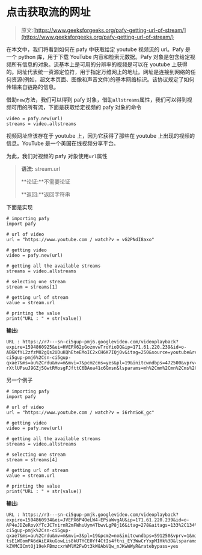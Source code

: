 # 点击获取流的网址

> 原文:[https://www.geeksforgeeks.org/pafy-getting-url-of-stream/](https://www.geeksforgeeks.org/pafy-getting-url-of-stream/)

在本文中，我们将看到如何在 pafy 中获取给定 youtube 视频流的 url。Pafy 是一个 python 库，用于下载 YouTube 内容和检索元数据。Pafy 对象是包含给定视频所有信息的对象。流基本上是可用的分辨率的视频是可以在 youtube 上获得的。网址代表统一资源定位符，用于指定万维网上的地址。网址是连接到网络的任何资源(例如，超文本页面、图像和声音文件)的基本网络标识。该协议规定了如何传输来自链路的信息。

借助`new`方法，我们可以得到 pafy 对象，借助`allstreams`属性，我们可以得到视频可用的所有流，下面是获取给定视频的 pafy 对象的命令

```
video = pafy.new(url)
streams = video.allstreams

```

视频网址应该存在于 youtube 上，因为它获得了那些在 youtube 上出现的视频的信息。YouTube 是一个美国在线视频分享平台。

为此，我们对视频的 pafy 对象使用`url`属性

> **语法:** stream.url
> 
> **论证:**不需要论证
> 
> **返回:**返回字符串

下面是实现

```
# importing pafy
import pafy 

# url of video 
url = "https://www.youtube.com / watch?v = vG2PNdI8axo"

# getting video
video = pafy.new(url) 

# getting all the available streams
streams = video.allstreams

# selecting one stream
stream = streams[1]

# getting url of stream
value = stream.url

# printing the value
print("URL : " + str(value))
```

**输出:**

```
URL : https://r7---sn-ci5gup-pmj6.googlevideo.com/videoplayback?expire=1594860925&ei=HVEPX62pGozmvwTroYioDQ&ip=171.61.220.239&id=o-ABGKfYL2zfzM02gQs2UDuKQhEteEMoIC2xCH6K7IQj0v&itag=250&source=youtube&requiressl=yes&mh=rM&mm=31%2C29&mn=sn-ci5gup-pmj6%2Csn-ci5gup-qxae7&ms=au%2Crdu&mv=m&mvi=7&pcm2cms=yes&pl=19&initcwndbps=472500&vprv=1&mime=audio%2Fwebm&gir=yes&clen=554085&dur=65.521&lmt=1590825392886674&mt=1594839211&fvip=7&keepalive=yes&c=WEB&txp=5431432&sparams=expire%2Cei%2Cip%2Cid%2Citag%2Csource%2Crequiressl%2Cvprv%2Cmime%2Cgir%2Cclen%2Cdur%2Clmt&sig=AOq0QJ8wRAIgMhq983QOGWQZAA2eFGKQEyxY1n0xJC9DEZgTAtLiqXYCIC-rXtlUPsuJ9GZj5GwtRMosgFJfttC6BAoa41c6Gmsn&lsparams=mh%2Cmm%2Cmn%2Cms%2Cmv%2Cmvi%2Cpcm2cms%2Cpl%2Cinitcwndbps&lsig=AG3C_xAwRQIhAMS2ZVj37jMWTLAe1Z5pUh5hZgaScudgAP_xwr6wDbbBAiAEyxwPwYVIVNfYcoP7pg5QrV3y6CPlGzWvEVfsL27xbg%3D%3D&ratebypass=yes

```

另一个例子

```
# importing pafy
import pafy 

# url of video 
url = "https://www.youtube.com / watch?v = i6rhnSoK_gc"

# getting video
video = pafy.new(url) 

# getting all the available streams
streams = video.allstreams

# selecting one stream
stream = streams[4]

# getting url of stream
value = stream.url

# printing the value
print("URL : " + str(value))
```

**输出:**

```
URL : https://r3---sn-ci5gup-pmjk.googlevideo.com/videoplayback?expire=1594860934&ei=JVEPX6P4OeLW4-EPsaWvgAU&ip=171.61.220.239&id=o-AP4eJDZeRovXfTcJC7nirnR2mFWhuUym4TbwvLgP8j16&itag=278&aitags=133%2C134%2C135%2C136%2C137%2C160%2C242%2C243%2C244%2C247%2C248%2C278&source=youtube&requiressl=yes&mh=x9&mm=31%2C29&mn=sn-ci5gup-pmjk%2Csn-ci5gup-qxae7&ms=au%2Crdu&mv=m&mvi=3&pl=19&pcm2=no&initcwndbps=591250&vprv=1&mime=video%2Fwebm&gir=yes&clen=8125774&dur=701.933&lmt=1594573565579581&mt=1594839211&fvip=3&keepalive=yes&c=WEB&txp=5535432&sparams=expire%2Cei%2Cip%2Cid%2Caitags%2Csource%2Crequiressl%2Cpcm2%2Cvprv%2Cmime%2Cgir%2Cclen%2Cdur%2Clmt&sig=AOq0QJ8wRgIhAINLqM5ms2bTAZdWrMmejz_11HqKnzC-tsE1WOomPA6dAiEAkuGowLis8kUTYCE0Yf4CtIs4ftni_EY3WwCrYxpMIHk%3D&lsparams=mh%2Cmm%2Cmn%2Cms%2Cmv%2Cmvi%2Cpl%2Cinitcwndbps&lsig=AG3C_xAwRAIgdO1854F8W8wb6YjYROdQ0uDtCd8ef6pGUIQ3Qe-kZVMCICmtOj19ekFBmzcxrWMlM2FwDt3kW8AbVQw_nJKwWWyR&ratebypass=yes

```